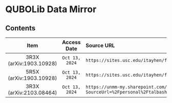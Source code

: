 # QUBOLib Data Mirror



## Contents

|          Item           |  Access Date   | Source URL                                                                                                                                                                                      |
| :---------------------: | :------------: | :---------------------------------------------------------------------------------------------------------------------------------------------------------------------------------------------- |
| 3R3X (arXiv:1903.10928) | `Oct 13, 2024` | `https://sites.usc.edu/itayhen/files/2019/09/3r3x.zip`                                                                                                                                          |
| 5R5X (arXiv:1903.10928) | `Oct 13, 2024` | `https://sites.usc.edu/itayhen/files/2019/09/5r5x.zip`                                                                                                                                          |
| 3R3X (arXiv:2103.08464) | `Oct 13, 2024` | `https://unmm-my.sharepoint.com/personal/talbash_unm_edu/_layouts/15/download.aspx?SourceUrl=%2Fpersonal%2Ftalbash%5Funm%5Fedu%2FDocuments%2FWebsiteData%2FarXiv210308464%2F3r3x%5F2body%2Ezip` |
